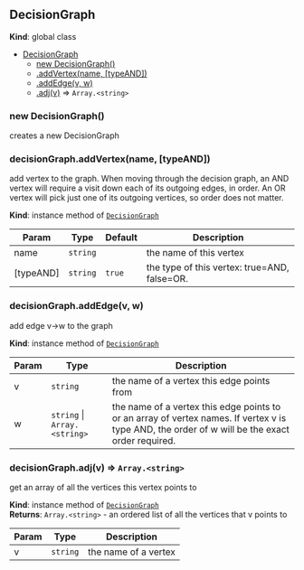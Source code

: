 <a name="DecisionGraph"></a>
## DecisionGraph
**Kind**: global class  

* [DecisionGraph](#DecisionGraph)
  * [new DecisionGraph()](#new_DecisionGraph_new)
  * [.addVertex(name, [typeAND])](#DecisionGraph+addVertex)
  * [.addEdge(v, w)](#DecisionGraph+addEdge)
  * [.adj(v)](#DecisionGraph+adj) ⇒ <code>Array.&lt;string&gt;</code>

<a name="new_DecisionGraph_new"></a>
### new DecisionGraph()
creates a new DecisionGraph

<a name="DecisionGraph+addVertex"></a>
### decisionGraph.addVertex(name, [typeAND])
add vertex to the graph. When moving through the decision graph, an AND vertex
will require a visit down each of its outgoing edges, in order. An OR vertex
will pick just one of its outgoing vertices, so order does not matter.

**Kind**: instance method of <code>[DecisionGraph](#DecisionGraph)</code>  

| Param | Type | Default | Description |
| --- | --- | --- | --- |
| name | <code>string</code> |  | the name of this vertex |
| [typeAND] | <code>string</code> | <code>true</code> | the type of this vertex: true=AND, false=OR. |

<a name="DecisionGraph+addEdge"></a>
### decisionGraph.addEdge(v, w)
add edge v->w to the graph

**Kind**: instance method of <code>[DecisionGraph](#DecisionGraph)</code>  

| Param | Type | Description |
| --- | --- | --- |
| v | <code>string</code> | the name of a vertex this edge points from |
| w | <code>string</code> &#124; <code>Array.&lt;string&gt;</code> | the name of a vertex this edge points to or an array of vertex names. If vertex v is type AND, the order of w will be the exact order required. |

<a name="DecisionGraph+adj"></a>
### decisionGraph.adj(v) ⇒ <code>Array.&lt;string&gt;</code>
get an array of all the vertices this vertex points to

**Kind**: instance method of <code>[DecisionGraph](#DecisionGraph)</code>  
**Returns**: <code>Array.&lt;string&gt;</code> - an ordered list of all the vertices that v points to  

| Param | Type | Description |
| --- | --- | --- |
| v | <code>string</code> | the name of a vertex |

